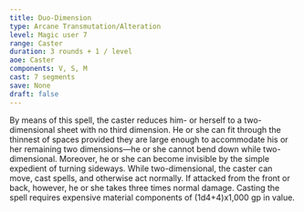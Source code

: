 ```yaml
---
title: Duo-Dimension 
type: Arcane Transmutation/Alteration
level: Magic user 7
range: Caster
duration: 3 rounds + 1 / level
aoe: Caster
components: V, S, M
cast: 7 segments
save: None
draft: false
---
```


By means of this spell, the caster reduces him- or herself to a two-dimensional sheet with no third dimension. He or she can fit through the thinnest of spaces provided they are large enough to accommodate his or her remaining two dimensions—he or she cannot bend down while two-dimensional. Moreover, he or she can become invisible by the simple expedient of turning sideways. While two-dimensional, the caster can move, cast spells, and otherwise act normally. If attacked from the front or back, however, he or she takes three times normal damage. Casting the spell requires expensive material components of (1d4+4)x1,000 gp in value.